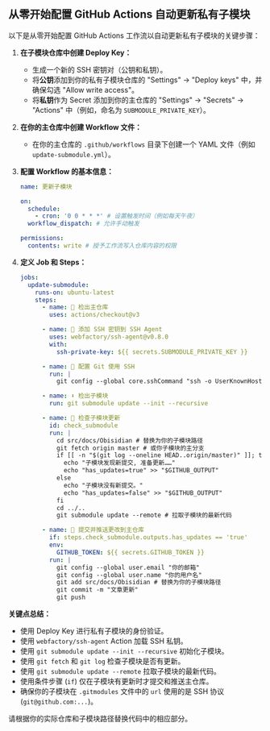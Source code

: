 ## 从零开始配置 GitHub Actions 自动更新私有子模块

以下是从零开始配置 GitHub Actions 工作流以自动更新私有子模块的关键步骤：

1.  **在子模块仓库中创建 Deploy Key：**
    * 生成一个新的 SSH 密钥对（公钥和私钥）。
    * 将**公钥**添加到你的私有子模块仓库的 "Settings" -> "Deploy keys" 中，并确保勾选 "Allow write access"。
    * 将**私钥**作为 Secret 添加到你的主仓库的 "Settings" -> "Secrets" -> "Actions" 中（例如，命名为 `SUBMODULE_PRIVATE_KEY`）。

2.  **在你的主仓库中创建 Workflow 文件：**
    * 在你的主仓库的 `.github/workflows` 目录下创建一个 YAML 文件（例如 `update-submodule.yml`）。

3.  **配置 Workflow 的基本信息：**
    ```yaml
    name: 更新子模块

    on:
      schedule:
        - cron: '0 0 * * *' # 设置触发时间（例如每天午夜）
      workflow_dispatch: # 允许手动触发

    permissions:
      contents: write # 授予工作流写入仓库内容的权限
    ```

4.  **定义 Job 和 Steps：**
    ```yaml
    jobs:
      update-submodule:
        runs-on: ubuntu-latest
        steps:
          - name: 🚚 检出主仓库
            uses: actions/checkout@v3

          - name: 🔑 添加 SSH 密钥到 SSH Agent
            uses: webfactory/ssh-agent@v0.8.0
            with:
              ssh-private-key: ${{ secrets.SUBMODULE_PRIVATE_KEY }}

          - name: 📝 配置 Git 使用 SSH
            run: |
              git config --global core.sshCommand "ssh -o UserKnownHostsFile=/dev/null -o StrictHostKeyChecking=no"

          - name: ⬇️ 检出子模块
            run: git submodule update --init --recursive

          - name: 👀 检查子模块更新
            id: check_submodule
            run: |
              cd src/docs/Obisidian # 替换为你的子模块路径
              git fetch origin master # 或你子模块的主分支
              if [[ -n "$(git log --oneline HEAD..origin/master)" ]]; then
                echo "子模块发现新提交, 准备更新……"
                echo "has_updates=true" >> "$GITHUB_OUTPUT"
              else
                echo "子模块没有新提交。"
                echo "has_updates=false" >> "$GITHUB_OUTPUT"
              fi
              cd ../..
              git submodule update --remote # 拉取子模块的最新代码

          - name: 🚀 提交并推送更改到主仓库
            if: steps.check_submodule.outputs.has_updates == 'true'
            env:
              GITHUB_TOKEN: ${{ secrets.GITHUB_TOKEN }}
            run: |
              git config --global user.email "你的邮箱"
              git config --global user.name "你的用户名"
              git add src/docs/Obisidian # 替换为你的子模块路径
              git commit -m "文章更新"
              git push
    ```

**关键点总结：**

* 使用 Deploy Key 进行私有子模块的身份验证。
* 使用 `webfactory/ssh-agent` Action 加载 SSH 私钥。
* 使用 `git submodule update --init --recursive` 初始化子模块。
* 使用 `git fetch` 和 `git log` 检查子模块是否有更新。
* 使用 `git submodule update --remote` 拉取子模块的最新代码。
* 使用条件步骤 (`if`) 仅在子模块有更新时才提交和推送主仓库。
* 确保你的子模块在 `.gitmodules` 文件中的 `url` 使用的是 SSH 协议 (`git@github.com:...`)。

请根据你的实际仓库和子模块路径替换代码中的相应部分。